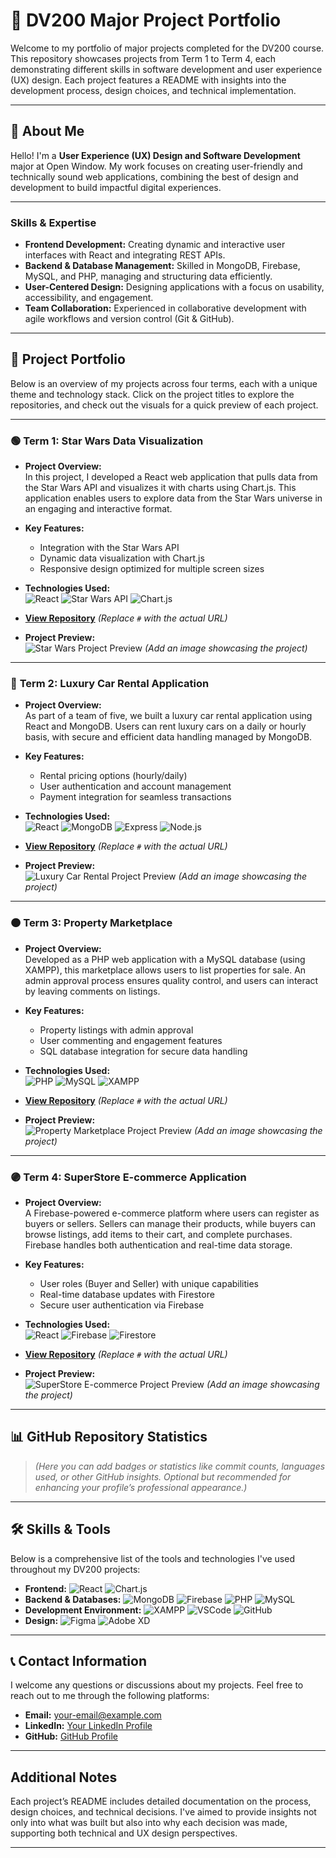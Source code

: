 # 📖 **DV200 Major Project Portfolio**

Welcome to my portfolio of major projects completed for the DV200 course. This repository showcases projects from Term 1 to Term 4, each demonstrating different skills in software development and user experience (UX) design. Each project features a README with insights into the development process, design choices, and technical implementation.

---

## 👤 **About Me**

Hello! I'm a **User Experience (UX) Design and Software Development** major at Open Window. My work focuses on creating user-friendly and technically sound web applications, combining the best of design and development to build impactful digital experiences.

---

### **Skills & Expertise**

- **Frontend Development:** Creating dynamic and interactive user interfaces with React and integrating REST APIs.
- **Backend & Database Management:** Skilled in MongoDB, Firebase, MySQL, and PHP, managing and structuring data efficiently.
- **User-Centered Design:** Designing applications with a focus on usability, accessibility, and engagement.
- **Team Collaboration:** Experienced in collaborative development with agile workflows and version control (Git & GitHub).

---

## 📂 **Project Portfolio**

Below is an overview of my projects across four terms, each with a unique theme and technology stack. Click on the project titles to explore the repositories, and check out the visuals for a quick preview of each project.

---

### 🟢 **Term 1: Star Wars Data Visualization**

- **Project Overview:**  
  In this project, I developed a React web application that pulls data from the Star Wars API and visualizes it with charts using Chart.js. This application enables users to explore data from the Star Wars universe in an engaging and interactive format.

- **Key Features:**
  - Integration with the Star Wars API
  - Dynamic data visualization with Chart.js
  - Responsive design optimized for multiple screen sizes

- **Technologies Used:**  
  ![React](https://img.shields.io/badge/React-20232A?style=for-the-badge&logo=react&logoColor=61DAFB) ![Star Wars API](https://img.shields.io/badge/Star%20Wars%20API-black?style=for-the-badge&logo=star-wars&logoColor=white) ![Chart.js](https://img.shields.io/badge/Chart.js-F5788D?style=for-the-badge&logo=chartdotjs&logoColor=white)
  
- **[View Repository](#)** *(Replace `#` with the actual URL)*

- **Project Preview:**  
  ![Star Wars Project Preview](#) *(Add an image showcasing the project)*

---

### 🔵 **Term 2: Luxury Car Rental Application**

- **Project Overview:**  
  As part of a team of five, we built a luxury car rental application using React and MongoDB. Users can rent luxury cars on a daily or hourly basis, with secure and efficient data handling managed by MongoDB.

- **Key Features:**
  - Rental pricing options (hourly/daily)
  - User authentication and account management
  - Payment integration for seamless transactions

- **Technologies Used:**  
  ![React](https://img.shields.io/badge/React-20232A?style=for-the-badge&logo=react&logoColor=61DAFB) ![MongoDB](https://img.shields.io/badge/MongoDB-47A248?style=for-the-badge&logo=mongodb&logoColor=white) ![Express](https://img.shields.io/badge/Express.js-404D59?style=for-the-badge) ![Node.js](https://img.shields.io/badge/Node.js-43853D?style=for-the-badge&logo=node-dot-js&logoColor=white)

- **[View Repository](#)** *(Replace `#` with the actual URL)*

- **Project Preview:**  
  ![Luxury Car Rental Project Preview](#) *(Add an image showcasing the project)*

---

### 🟠 **Term 3: Property Marketplace**

- **Project Overview:**  
  Developed as a PHP web application with a MySQL database (using XAMPP), this marketplace allows users to list properties for sale. An admin approval process ensures quality control, and users can interact by leaving comments on listings.

- **Key Features:**
  - Property listings with admin approval
  - User commenting and engagement features
  - SQL database integration for secure data handling

- **Technologies Used:**  
  ![PHP](https://img.shields.io/badge/PHP-777BB4?style=for-the-badge&logo=php&logoColor=white) ![MySQL](https://img.shields.io/badge/MySQL-4479A1?style=for-the-badge&logo=mysql&logoColor=white) ![XAMPP](https://img.shields.io/badge/XAMPP-F37623?style=for-the-badge&logo=xampp&logoColor=white)

- **[View Repository](#)** *(Replace `#` with the actual URL)*

- **Project Preview:**  
  ![Property Marketplace Project Preview](#) *(Add an image showcasing the project)*

---

### 🟣 **Term 4: SuperStore E-commerce Application**

- **Project Overview:**  
  A Firebase-powered e-commerce platform where users can register as buyers or sellers. Sellers can manage their products, while buyers can browse listings, add items to their cart, and complete purchases. Firebase handles both authentication and real-time data storage.

- **Key Features:**
  - User roles (Buyer and Seller) with unique capabilities
  - Real-time database updates with Firestore
  - Secure user authentication via Firebase

- **Technologies Used:**  
  ![React](https://img.shields.io/badge/React-20232A?style=for-the-badge&logo=react&logoColor=61DAFB) ![Firebase](https://img.shields.io/badge/Firebase-FFCA28?style=for-the-badge&logo=firebase&logoColor=white) ![Firestore](https://img.shields.io/badge/Firestore-FFA611?style=for-the-badge&logo=firebase&logoColor=white)

- **[View Repository](#)** *(Replace `#` with the actual URL)*

- **Project Preview:**  
  ![SuperStore E-commerce Project Preview](#) *(Add an image showcasing the project)*

---

## 📊 **GitHub Repository Statistics**

> *(Here you can add badges or statistics like commit counts, languages used, or other GitHub insights. Optional but recommended for enhancing your profile’s professional appearance.)*

---

## 🛠 **Skills & Tools**

Below is a comprehensive list of the tools and technologies I've used throughout my DV200 projects:

- **Frontend:** ![React](https://img.shields.io/badge/React-20232A?style=for-the-badge&logo=react&logoColor=61DAFB) ![Chart.js](https://img.shields.io/badge/Chart.js-F5788D?style=for-the-badge&logo=chartdotjs&logoColor=white)
- **Backend & Databases:** ![MongoDB](https://img.shields.io/badge/MongoDB-47A248?style=for-the-badge&logo=mongodb&logoColor=white) ![Firebase](https://img.shields.io/badge/Firebase-FFCA28?style=for-the-badge&logo=firebase&logoColor=white) ![PHP](https://img.shields.io/badge/PHP-777BB4?style=for-the-badge&logo=php&logoColor=white) ![MySQL](https://img.shields.io/badge/MySQL-4479A1?style=for-the-badge&logo=mysql&logoColor=white)
- **Development Environment:** ![XAMPP](https://img.shields.io/badge/XAMPP-F37623?style=for-the-badge&logo=xampp&logoColor=white) ![VSCode](https://img.shields.io/badge/VS%20Code-007ACC?style=for-the-badge&logo=visual-studio-code&logoColor=white) ![GitHub](https://img.shields.io/badge/GitHub-181717?style=for-the-badge&logo=github&logoColor=white)
- **Design:** ![Figma](https://img.shields.io/badge/Figma-F24E1E?style=for-the-badge&logo=figma&logoColor=white) ![Adobe XD](https://img.shields.io/badge/Adobe%20XD-FF61F6?style=for-the-badge&logo=adobexd&logoColor=white)

---

## 📞 **Contact Information**

I welcome any questions or discussions about my projects. Feel free to reach out to me through the following platforms:

- **Email:** [your-email@example.com](mailto:your-email@example.com)
- **LinkedIn:** [Your LinkedIn Profile](#)
- **GitHub:** [GitHub Profile](#)

---

## **Additional Notes**

Each project’s README includes detailed documentation on the process, design choices, and technical decisions. I've aimed to provide insights not only into what was built but also into why each decision was made, supporting both technical and UX design perspectives.

---

